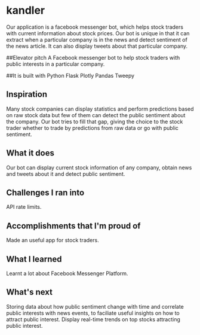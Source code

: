 # kandler
Our application is a facebook messenger bot, which helps stock traders with current information about stock prices. Our bot is unique in that it can extract when a particular company is in the news and detect sentiment of the news article. It can also display tweets about that particular company. 

##Elevator pitch
A Facebook messenger bot to help stock traders with public interests in a particular company.

##It is built with 
Python
Flask
Plotly
Pandas
Tweepy

## Inspiration
Many stock companies can display statistics and perform predictions based on raw stock data but few of them can detect the public sentiment about the company. Our bot tries to fill that gap, giving the choice to the stock trader whether to trade by predictions from raw data or go with public sentiment.

## What it does
Our bot can display current stock information of any company, obtain news and tweets about it and detect public sentiment. 

## Challenges I ran into
API rate limits.

## Accomplishments that I'm proud of
Made an useful app for stock traders.

## What I learned
Learnt a lot about Facebook Messenger Platform.

## What's next 
Storing data about how public sentiment change with time and correlate public interests with news events, to faciliate useful insights on how to attract public interest. Display real-time trends on top stocks attracting public interest.
